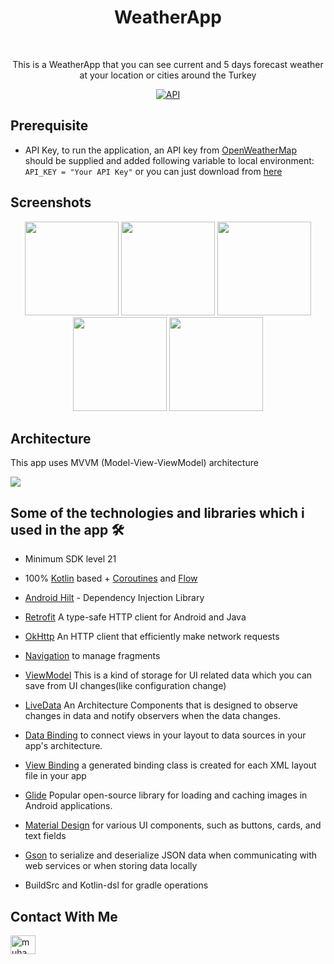<h1 align="center">WeatherApp</h1></br>

<p align="center">  
This is a WeatherApp that you can see current and 5 days forecast weather at your location or cities around the Turkey
</p>
<p align="center">
  <a href="https://android-arsenal.com/api?level=21"><img alt="API" src="https://img.shields.io/badge/API-21%2B-brightgreen.svg?style=flat"/></a>
</p>

## Prerequisite
- API Key, to run the application, an API key from [OpenWeatherMap](https://openweathermap.org/api) should be supplied and added following variable to local environment:
`` API_KEY = "Your API Key" `` or you can just download from [here](https://drive.google.com/file/d/1gNcTUzBEykyaqXIwpCceY0nstgRNUlG8/view?usp=share_link)

## Screenshots

<p align="center">
<img src="https://user-images.githubusercontent.com/71526845/227382242-d25e1f7f-e7fd-41ee-a727-bc57d3afb612.jpg" width="150">
<img src="https://user-images.githubusercontent.com/71526845/227381174-055257ef-8d4b-4c09-a697-6f828e26b1da.jpeg" width="150">
<img src="https://user-images.githubusercontent.com/71526845/227382331-e91638e2-d5d2-4d77-9488-25c63c3ac489.jpg" width="150">
<img src="https://user-images.githubusercontent.com/71526845/227381293-78a61917-02a4-4ce0-b08e-bf72c55b7b4a.jpeg" width="150">
<img src="https://user-images.githubusercontent.com/71526845/227381342-b8e4fc15-7d64-48d4-a57d-5cfef50017b4.jpeg" width="150">
</p>

## Architecture
This app uses MVVM (Model-View-ViewModel) architecture

![](https://user-images.githubusercontent.com/71526845/227383042-8799f8bb-3c4e-4756-bca0-c1972f5690fb.png)

## Some of the technologies and libraries which i used in the app 🛠
- Minimum SDK level 21
- 100% [Kotlin](https://kotlinlang.org/) based + [Coroutines](https://github.com/Kotlin/kotlinx.coroutines) and [Flow](https://developer.android.com/kotlin/flow)
- [Android Hilt](https://developer.android.com/training/dependency-injection/hilt-android) - Dependency Injection Library
- [Retrofit](https://square.github.io/retrofit/) A type-safe HTTP client for Android and Java
- [OkHttp](https://square.github.io/okhttp/) An HTTP client that efficiently make network requests
- <a href="https://developer.android.com/topic/libraries/architecture/navigation/">Navigation</a> to manage fragments
- <a href="https://developer.android.com/topic/libraries/architecture/viewmodel">ViewModel</a> This is a kind of storage for UI related data which you can save from UI changes(like configuration change)
- <a href="https://developer.android.com/topic/libraries/architecture/livedata">LiveData</a> An Architecture Components that is designed to observe changes in data and notify observers when the data changes.
- <a href="https://developer.android.com/topic/libraries/data-binding">Data Binding</a> to connect views in your layout to data sources in your app's architecture.
- <a href="https://developer.android.com/topic/libraries/view-binding">View Binding</a> a generated binding class is created for each XML layout file in your app
- <a href="https://bumptech.github.io/glide">Glide</a> Popular open-source library for loading and caching images in Android applications.
- <a href="https://material.io/develop/android/docs/getting-started/">Material Design</a> for various UI components, such as buttons, cards, and text fields
- <a href="https://github.com/google/gson">Gson</a> to serialize and deserialize JSON data when communicating with web services or when storing data locally

- BuildSrc and Kotlin-dsl for gradle operations
  
## Contact With Me  
<p align="left">
<a href="https://www.linkedin.com/in/muhammet-k%C3%BCd%C3%BCr/" target="blank"><img align="center" src="https://raw.githubusercontent.com/rahuldkjain/github-profile-readme-generator/master/src/images/icons/Social/linked-in-alt.svg" alt="muhammetküdür" height="30" width="40" /></a>
</p>

